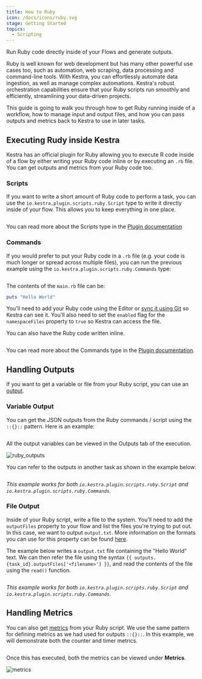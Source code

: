 ```yaml
---
title: How to Ruby
icon: /docs/icons/ruby.svg
stage: Getting Started
topics:
  - Scripting
---
```


Run Ruby code directly inside of your Flows and generate outputs.

Ruby is well known for web development but has many other powerful use cases too, such as automation, web scraping, data processing and command-line tools. With Kestra, you can effortlessly automate data ingestion, as well as manage complex automations. Kestra's robust orchestration capabilities ensure that your Ruby scripts run smoothly and efficiently, streamlining your data-driven projects.

This guide is going to walk you through how to get Ruby running inside of a workflow, how to manage input and output files, and how you can pass outputs and metrics back to Kestra to use in later tasks.

## Executing Rudy inside Kestra

Kestra has an official plugin for Ruby allowing you to execute R code inside of a flow by either writing your Ruby code inline or by executing an `.rb` file. You can get outputs and metrics from your Ruby code too.


### Scripts

If you want to write a short amount of Ruby code to perform a task, you can use the `io.kestra.plugin.scripts.ruby.Script` type to write it directly inside of your flow. This allows you to keep everything in one place.

```yaml file=public/examples/scripts_ruby.yml
```

You can read more about the Scripts type in the [Plugin documentation](/plugins/plugin-script-ruby/tasks/io.kestra.plugin.scripts.ruby.script)

### Commands

If you would prefer to put your Ruby code in a `.rb` file (e.g. your code is much longer or spread across multiple files), you can run the previous example using the `io.kestra.plugin.scripts.ruby.Commands` type:

```yaml file=public/examples/commands_ruby.yml
```

The contents of the `main.rb` file can be:

```ruby
puts "Hello World"
```

You'll need to add your Ruby code using the Editor or [sync it using Git](../version-control-cicd/04.git.md) so Kestra can see it. You'll also need to set the `enabled` flag for the `namespaceFiles` property to `true` so Kestra can access the file.

You can also have the Ruby code written inline.

```yaml file=public/examples/commands_ruby_inline.yml
```

You can read more about the Commands type in the [Plugin documentation](/plugins/plugin-script-ruby/tasks/io.kestra.plugin.scripts.ruby.commands).

## Handling Outputs

If you want to get a variable or file from your Ruby script, you can use an [output](../04.workflow-components/06.outputs.md).

### Variable Output

You can get the JSON outputs from the Ruby commands / script using the `::{}::` pattern. Here is an example:

```yaml file=public/examples/outputs_ruby.yml
```

All the output variables can be viewed in the Outputs tab of the execution.

![ruby_outputs](/docs/how-to-guides/ruby/outputs.png)

You can refer to the outputs in another task as shown in the example below:

```yaml file=public/examples/outputs_ruby_usage.yml
```

_This example works for both `io.kestra.plugin.scripts.ruby.Script` and `io.kestra.plugin.scripts.ruby.Commands`._

### File Output

Inside of your Ruby script, write a file to the system. You'll need to add the `outputFiles` property to your flow and list the files you're trying to put out. In this case, we want to output `output.txt`. More information on the formats you can use for this property can be found [here](../04.workflow-components/01.tasks/02.scripts/06.outputs-metrics.md).

The example below writes a `output.txt` file containing the "Hello World" text. We can then refer the file using the syntax `{{ outputs.{task_id}.outputFiles['<filename>'] }}`, and read the contents of the file using the `read()` function.

```yaml file=public/examples/scripts_output-files-ruby.yml
```

_This example works for both `io.kestra.plugin.scripts.ruby.Script` and `io.kestra.plugin.scripts.ruby.Commands`._

## Handling Metrics

You can also get [metrics](../04.workflow-components/01.tasks/02.scripts/06.outputs-metrics.md#outputs-and-metrics-in-script-and-commands-tasks) from your Ruby script. We use the same pattern for defining metrics as we had used for outputs `::{}::`. In this example, we will demonstrate both the counter and timer metrics.

```yaml file=public/examples/metrics_ruby.yml
```

Once this has executed, both the metrics can be viewed under **Metrics**.

![metrics](/docs/how-to-guides/ruby/metrics.png)
